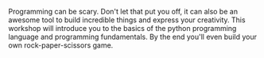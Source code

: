Programming can be scary. Don't let that put you off, it can also be an awesome tool to build incredible things and express your creativity. This workshop will introduce you to the basics of the python programming language and programming fundamentals. By the end you'll even build your own rock-paper-scissors game.
